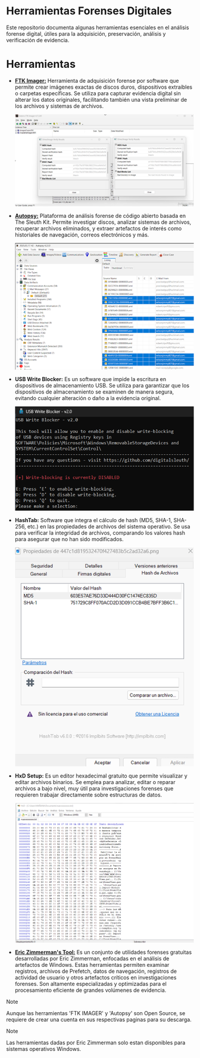 # Herramientas Forenses Digitales
Este repositorio documenta algunas herramientas esenciales en el análisis forense digital, útiles para la adquisición, preservación, análisis y verificación de evidencia.

# Herramientas
* [**FTK Imager:**](https://www.exterro.com/ftk-product-downloads/ftk-imager-4-7-3-81) Herramienta de adquisición forense por software que permite crear imágenes exactas de discos duros, dispositivos extraíbles o carpetas específicas.
Se utiliza para capturar evidencia digital sin alterar los datos originales, facilitando también una vista preliminar de los archivos y sistemas de archivos.

  ![ftk_image/](imgs/ftk2.png)

* [**Autopsy:**](https://www.autopsy.com/download/) Plataforma de análisis forense de código abierto basada en The Sleuth Kit.
Permite investigar discos, analizar sistemas de archivos, recuperar archivos eliminados, y extraer artefactos de interés como historiales de navegación, correos electrónicos y más.

  ![ftk_image/](imgs/img_autopsy.png)

* **USB Write Blocker:** Es un software que impide la escritura en dispositivos de almacenamiento USB.
Se utiliza para garantizar que los dispositivos de almacenamiento se examinen de manera segura, evitando cualquier alteración o daño a la evidencia original.

    ![ftk_image/](imgs/USBblocker.png)

* **HashTab:** Software que integra el cálculo de hash (MD5, SHA-1, SHA-256, etc.) en las propiedades de archivos del sistema operativo.
Se usa para verificar la integridad de archivos, comparando los valores hash para asegurar que no han sido modificados.

  ![ftk_image/](imgs/hastab.png)

* **HxD Setup:** Es un editor hexadecimal gratuito que permite visualizar y editar archivos binarios.
Se emplea para analizar, editar o reparar archivos a bajo nivel, muy útil para investigaciones forenses que requieren trabajar directamente sobre estructuras de datos.

  ![ftk_image/](imgs/HxD.png)

* [**Eric Zimmerman's Tool:**](https://ericzimmerman.github.io/#!index.md) Es un conjunto de utilidades forenses gratuitas desarrolladas por Eric Zimmerman, enfocadas en el análisis de artefactos de Windows.
Estas herramientas permiten examinar registros, archivos de Prefetch, datos de navegación, registros de actividad de usuario y otros artefactos críticos en investigaciones forenses. Son altamente especializadas y optimizadas para el procesamiento eficiente de grandes volúmenes de evidencia.

> [!NOTE]
> Aunque las herramientas 'FTK IMAGER' y 'Autopsy' son Open Source, se requiere de crear una cuenta en sus respectivas paginas para su descarga.

> [!NOTE]
> Las herramientas dadas por Eric Zimmerman solo estan disponibles para sistemas operativos Windows.

